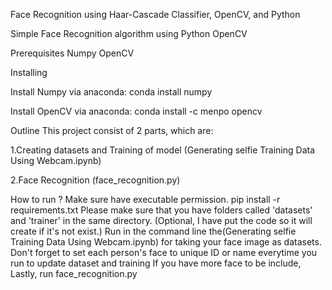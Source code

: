 Face Recognition using Haar-Cascade Classifier, OpenCV, and Python

 Simple Face Recognition algorithm using
 Python
 OpenCV

Prerequisites
  Numpy
  OpenCV

Installing

  Install Numpy via anaconda: conda install numpy

  Install OpenCV via anaconda: conda install -c menpo opencv

Outline
This project consist of 2 parts, which are:

  1.Creating datasets and Training of model (Generating selfie Training Data Using Webcam.ipynb)
  
  2.Face Recognition (face_recognition.py)
  
  
How to run ?
Make sure have executable permission.
pip install -r requirements.txt
Please make sure that you have folders called 'datasets' and 'trainer' in the same directory. (Optional, I have put the code so it will create if it's not exist.)
Run in the command line the(Generating selfie Training Data Using Webcam.ipynb) for taking your face image as datasets. Don't forget to set  each person's face to unique ID or name  everytime you run to update dataset and training If you have more face to be include,
Lastly, run face_recognition.py



